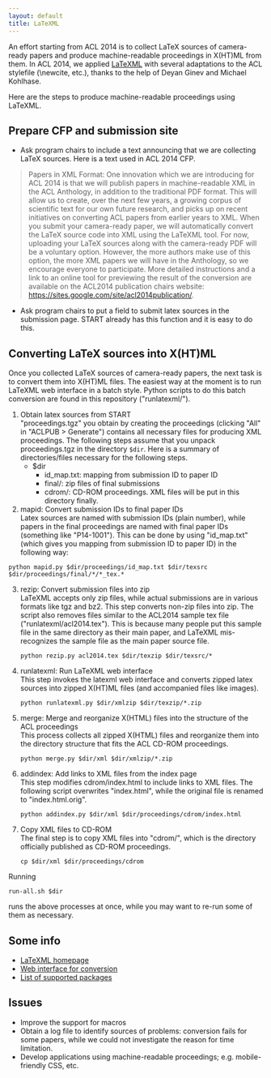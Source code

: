 ```yaml
---
layout: default
title: LaTeXML
---
```


An effort starting from ACL 2014 is to collect LaTeX sources of
camera-ready papers and produce machine-readable proceedings in
X(HT)ML from them.  In ACL 2014, we applied
[LaTeXML](http://dlmf.nist.gov/LaTeXML/) with several adaptations to
the ACL stylefile (\newcite, etc.), thanks to the help of Deyan Ginev
and Michael Kohlhase.

Here are the steps to produce machine-readable proceedings using
LaTeXML.

## Prepare CFP and submission site

* Ask program chairs to include a text announcing that we are
  collecting LaTeX sources.  Here is a text used in ACL 2014 CFP.

> Papers in XML Format:
> One innovation which we are introducing for ACL 2014 is that we will
> publish papers in machine-readable XML in the ACL Anthology, in
> addition to the traditional PDF format. This will allow us to
> create, over the next few years, a growing corpus of scientific text
> for our own future research, and picks up on recent initiatives on
> converting ACL papers from earlier years to XML. When you submit
> your camera-ready paper, we will automatically convert the LaTeX
> source code into XML using the LaTeXML tool. For now, uploading your
> LaTeX sources along with the camera-ready PDF will be a voluntary
> option. However, the more authors make use of this option, the more
> XML papers we will have in the Anthology, so we encourage everyone
> to participate. More detailed instructions and a link to an online
> tool for previewing the result of the conversion are available on
> the ACL2014 publication chairs website:
> https://sites.google.com/site/acl2014publication/.

* Ask program chairs to put a field to submit latex sources in the
  submission page.  START already has this function and it is easy to
  do this.

## Converting LaTeX sources into X(HT)ML

Once you collected LaTeX sources of camera-ready papers, the next task
is to convert them into X(HT)ML files.  The easiest way at the moment
is to run LaTeXML web interface in a batch style.  Python scripts to
do this batch conversion are found in this repository ("runlatexml/").

1. Obtain latex sources from START  
   "proceedings.tgz" you obtain by creating the proceedings (clicking
   "All" in "ACLPUB > Generate") contains all necessary files for
   producing XML proceedings.  The following steps assume that you
   unpack proceedings.tgz in the directory `$dir`.  Here is a summary
   of directories/files necessary for the following steps.
   * $dir
      * id_map.txt: mapping from submission ID to paper ID
      * final/: zip files of final submissions
      * cdrom/: CD-ROM proceedings.  XML files will be put in this directory finally.
2. mapid: Convert submission IDs to final paper IDs  
   Latex sources are named
   with submission IDs (plain number), while papers in the final proceedings are
   named with final paper IDs (something like "P14-1001").  This can
   be done by using "id_map.txt" (which gives you mapping from
   submission ID to paper ID) in the following way:  
```
python mapid.py $dir/proceedings/id_map.txt $dir/texsrc $dir/proceedings/final/*/*_tex.*
```
3. rezip: Convert submission files into zip  
   LaTeXML accepts only zip files, while actual submissions are in
   various formats like tgz and bz2.  This step converts non-zip files
   into zip.  The script also removes files similar to the ACL2014
   sample tex file ("runlatexml/acl2014.tex").  This is because many
   people put this sample file in the same directory as their main
   paper, and LaTeXML mis-recognizes the sample file as the main paper
   source file.  
   ```
   python rezip.py acl2014.tex $dir/texzip $dir/texsrc/*
   ```
4. runlatexml: Run LaTeXML web interface  
   This step invokes the latexml web interface and converts zipped
   latex sources into zipped X(HT)ML files (and accompanied files like
   images).  
   ```
   python runlatexml.py $dir/xmlzip $dir/texzip/*.zip
   ```
5. merge: Merge and reorganize X(HTML) files into the structure of the
   ACL proceedings  
   This process collects all zipped X(HTML) files and reorganize them
   into the directory structure that fits the ACL CD-ROM proceedings.  
   ```
   python merge.py $dir/xml $dir/xmlzip/*.zip
   ```
6. addindex: Add links to XML files from the index page  
   This step modifies cdrom/index.html to include links to XML files.
   The following script overwrites "index.html", while the original file
   is renamed to "index.html.orig".  
   ```
   python addindex.py $dir/xml $dir/proceedings/cdrom/index.html
   ```
7. Copy XML files to CD-ROM  
   The final step is to copy XML files into "cdrom/", which is the
   directory officially published as CD-ROM proceedings.  
   ```
   cp $dir/xml $dir/proceedings/cdrom
   ```

Running

    run-all.sh $dir

runs the above processes at once, while you may want to re-run some of them as necessary.

## Some info

* [LaTeXML homepage](http://dlmf.nist.gov/LaTeXML/)
* [Web interface for conversion](http://latexml.mathweb.org/upload)
* [List of supported packages](http://dlmf.nist.gov/LaTeXML/manual/included.bindings/)

## Issues

* Improve the support for macros
* Obtain a log file to identify sources of problems: conversion fails
  for some papers, while we could not investigate the reason for time limitation.
* Develop applications using machine-readable proceedings; e.g. mobile-friendly CSS, etc.

